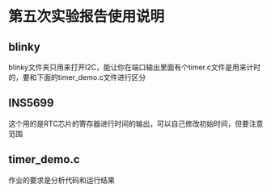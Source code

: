 # 第五次实验报告使用说明 

## blinky
blinky文件夹只用来打开I2C，能让你在端口输出里面有个timer.c文件是用来计时的，要和下面的timer_demo.c文件进行区分

## INS5699
这个用的是RTC芯片的寄存器进行时间的输出，可以自己修改初始时间，但要注意范围

## timer_demo.c
作业的要求是分析代码和运行结果